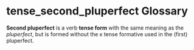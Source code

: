 # tense_second_pluperfect Glossary
**Second pluperfect** is a verb **tense form** with the same meaning as the *pluperfect*, but is formed without the κ tense formative used in the (first) pluperfect.
